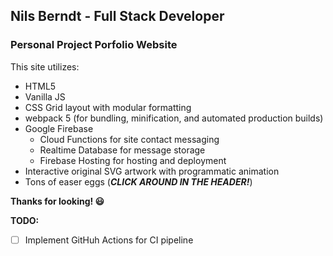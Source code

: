 ## Nils Berndt - Full Stack Developer
### Personal Project Porfolio Website

This site utilizes:
- HTML5
- Vanilla JS
- CSS Grid layout with modular formatting
- webpack 5 (for bundling, minification, and automated production builds)
- Google Firebase 
  - Cloud Functions for site contact messaging 
  - Realtime Database for message storage 
  - Firebase Hosting for hosting and deployment
- Interactive original SVG artwork with programmatic animation 
- Tons of easer eggs (***CLICK AROUND IN THE HEADER!***)

**Thanks for looking! 😃**

**TODO:**
- [ ] Implement GitHuh Actions for CI pipeline

